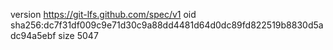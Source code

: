 version https://git-lfs.github.com/spec/v1
oid sha256:dc7f31df009c9e71d30c9a88dd4481d64d0dc89fd822519b8830d5adc94a5ebf
size 5047
